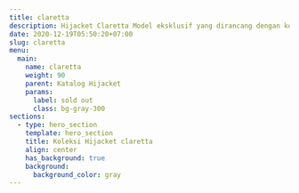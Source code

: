 ```yaml
---
title: claretta
description: Hijacket Claretta Model eksklusif yang dirancang dengan kombinasi quotes hijaber ala Hijacket di dua sisi lengan jaket & fashion yang membuat hijabmu lebih Have fun with color dengan Hijacket Claretta.
date: 2020-12-19T05:50:20+07:00
slug: claretta
menu:
  main:
    name: claretta
    weight: 90
    parent: Katalog Hijacket
    params:
      label: sold out
      class: bg-gray-300
sections:
  - type: hero_section
    template: hero_section
    title: Koleksi Hijacket claretta
    align: center
    has_background: true
    background:
      background_color: gray
---
```


